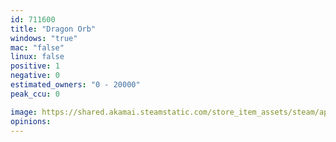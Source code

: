 ```yaml
---
id: 711600
title: "Dragon Orb"
windows: "true"
mac: "false"
linux: false
positive: 1
negative: 0
estimated_owners: "0 - 20000"
peak_ccu: 0

image: https://shared.akamai.steamstatic.com/store_item_assets/steam/apps/711600/header.jpg?t=1536078941
opinions:
---
```

